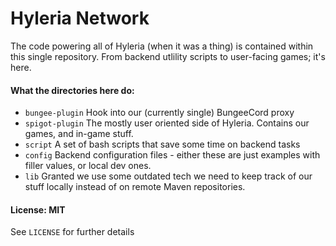 # Hyleria Network

The code powering all of Hyleria (when it was a thing) is contained within this single repository. From backend utlility scripts to user-facing games; it's here.

#### What the directories here do:

 - `bungee-plugin` Hook into our (currently single) BungeeCord proxy
 - `spigot-plugin` The mostly user oriented side of Hyleria. Contains our games, and in-game stuff.
 - `script` A set of bash scripts that save some time on backend tasks
 - `config` Backend configuration files - either these are just examples with filler values, or local dev ones.
 - `lib` Granted we use some outdated tech we need to keep track of our stuff locally instead of on remote Maven repositories.


#### License: MIT

See `LICENSE` for further details
